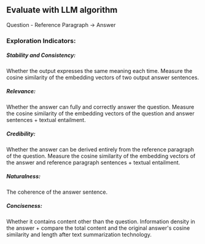 ## Evaluate with LLM algorithm

Question - Reference Paragraph -> Answer 

### Exploration Indicators:

##### Stability and Consistency: 

Whether the output expresses the same meaning each time. 
Measure the cosine similarity of the embedding vectors of two output answer sentences.

##### Relevance:

Whether the answer can fully and correctly answer the question. 
Measure the cosine similarity of the embedding vectors of the question and answer sentences + textual entailment.

##### Credibility:

Whether the answer can be derived entirely from the reference paragraph of the question. 
Measure the cosine similarity of the embedding vectors of the answer and reference paragraph sentences + textual entailment.

##### Naturalness:

The coherence of the answer sentence.

##### Conciseness:

Whether it contains content other than the question. 
Information density in the answer + compare the total content and the original answer's cosine similarity and length after text summarization technology.
